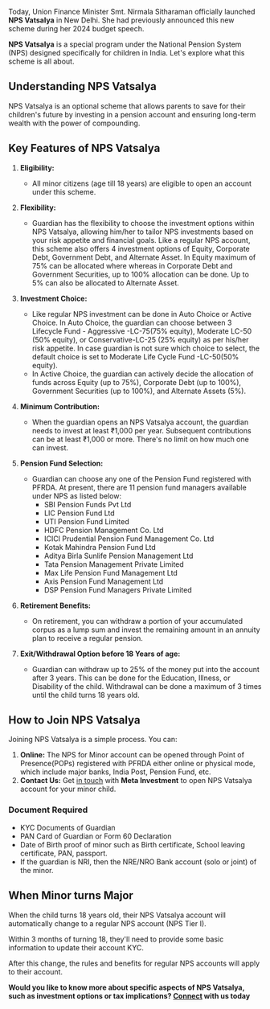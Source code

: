 Today, Union Finance Minister Smt. Nirmala Sitharaman officially launched **NPS Vatsalya** in New Delhi. She had previously announced this new scheme during her 2024 budget speech.

**NPS Vatsalya** is a special program under the National Pension System (NPS) designed specifically for children in India. Let's explore what this scheme is all about.
 
## Understanding NPS Vatsalya

NPS Vatsalya is an optional scheme that allows  parents to save for their children's future by investing in a pension account and ensuring long-term wealth with the power of compounding.  

## Key Features of NPS Vatsalya

1. **Eligibility:**
   * All minor citizens (age till 18 years) are eligible to open an account under this scheme.

2. **Flexibility:**
   * Guardian has the flexibility to choose the investment options within NPS Vatsalya, allowing him/her to tailor NPS investments based on your risk appetite and financial goals. Like a regular NPS account, this scheme also offers 4 investment options of Equity, Corporate Debt, Government Debt, and  Alternate Asset. In Equity maximum of 75% can be allocated where whereas in  Corporate Debt and  Government Securities, up to 100% allocation can be done. Up to 5% can also be allocated to  Alternate Asset. 
   
3. **Investment Choice:**    
   * Like regular NPS investment can be done in Auto Choice or Active Choice. In Auto Choice, the guardian can choose between 3 Lifecycle Fund - Aggressive -LC-75(75% equity), Moderate LC-50 (50% equity), or Conservative-LC-25 (25% equity) as per his/her risk appetite. In case guardian is not sure which choice to select, the default choice is set to Moderate Life Cycle Fund -LC-50(50% equity).
   *  In Active Choice, the guardian can actively decide the allocation of funds across Equity (up to 75%), Corporate Debt (up to 100%), Government Securities (up to 100%), and Alternate Assets (5%).  
   
3. **Minimum Contribution:** 
   * When the guardian opens an NPS Vatsalya account, the guardian needs to invest at least ₹1,000 per year. Subsequent contributions can be at least ₹1,000 or more. There's no limit on how much one can invest.

3. **Pension Fund Selection:**
   * Guardian can choose any one of the Pension Fund registered with PFRDA. At present, there are 11 pension fund managers available under NPS as listed below:
      * SBI Pension Funds Pvt Ltd
      * LIC Pension Fund Ltd
      * UTI Pension Fund Limited
      * HDFC Pension Management Co. Ltd
      * ICICI Prudential Pension Fund Management Co. Ltd
      * Kotak Mahindra Pension Fund Ltd
      * Aditya Birla Sunlife Pension Management Ltd
      * Tata Pension Management Private Limited
      * Max Life Pension Fund Management Ltd
      * Axis Pension Fund Management Ltd
      * DSP Pension Fund Managers Private Limited

4. **Retirement Benefits:**
   * On retirement, you can withdraw a portion of your accumulated corpus as a lump sum and invest the remaining amount in an annuity plan to receive a regular pension.

5. **Exit/Withdrawal Option before 18 Years of age:**
   * Guardian can withdraw up to 25% of the money put into the account after 3 years. This can be done for the Education, Illness, or Disability of the child. Withdrawal can be done a maximum of 3 times until the child turns 18 years old. 

 

## How to Join NPS Vatsalya

Joining NPS Vatsalya is a simple process. You can:

1. **Online:** The NPS for Minor account can be opened through Point of Presence(POPs) registered with PFRDA either online or physical mode, which include major banks, India Post, Pension Fund, etc. 
2. **Contact Us:** Get [in touch](/contact/) with **Meta Investment** to open NPS Vatsalya account for your minor child.

### Document Required 

* KYC Documents of Guardian 
* PAN Card of Guardian or Form 60 Declaration
* Date of Birth proof of minor such as Birth certificate, School leaving certificate, PAN, passport. 
* If the guardian is NRI, then the NRE/NRO Bank account (solo or joint) of the minor. 

## When Minor turns Major 

When the child turns 18 years old, their NPS Vatsalya account will automatically change to a regular NPS account (NPS Tier I). 

Within 3 months of turning 18, they'll need to provide some basic information to update their account KYC.

After this change, the rules and benefits for regular NPS accounts will apply to their account.

 
**Would you like to know more about specific aspects of NPS Vatsalya, such as investment options or tax implications? [Connect](/contact/) with us today**
